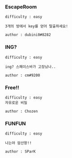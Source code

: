 ### EscapeRoom



```
difficulty : easy

3개의 방에서 key를 얻어 탈출하세요!

author : dubini0#8282
```


### ING?



```
difficulty : easy

ing? 스페이스바가 고장났나..

author : cm#9200
```

### Free!!
```
difficulty : easy
자유로운 비밀

author : Chozen
```

### FUNFUN
```
difficulty : easy

나는야 암산왕!!

author : SParK
```
